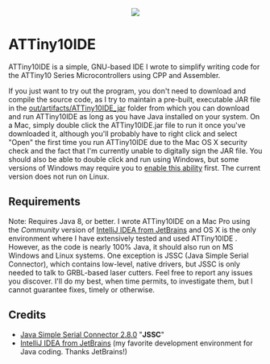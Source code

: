 <p align="center"><img src="https://github.com/wholder/ATTiny10IDE/blob/master/resources/images/ATTiny10IDE%20Screenshot.png"></p>

# ATTiny10IDE
ATTiny10IDE is a simple, GNU-based IDE I wrote to simplify writing code for the ATTiny10 Series Microcontrollers using CPP and Assembler.

If you just want to try out the program, you don't need to download and compile the source code, as I try to maintain a pre-built, executable JAR file in the [out/artifacts/ATTiny10IDE_jar](https://github.com/wholder/ATTiny10IDE/tree/master/out/artifacts/ATTiny10IDE_jar) folder from which you can download and run ATTiny10IDE as long as you have Java installed on your system.  On a Mac, simply double click the ATTiny10IDE.jar file to run it once you've downloaded it, although you'll probably have to right click and select "Open" the  first time you run ATTiny10IDE due to the Mac OS X security check and the fact that I'm currently unable to digitally sign the JAR file.  You should also be able to double click and run using Windows, but some versions of Windows may require you to [enable this ability](https://www.addictivetips.com/windows-tips/run-a-jar-file-on-windows/) first.  The current version does not run on Linux.
## Requirements
Note: Requires Java 8, or better.
I wrote ATTiny10IDE on a Mac Pro using the _Community_ version of [IntelliJ IDEA from JetBrains](https://www.jetbrains.com/idea/) and OS X is the only environment where I have extensively tested and used ATTiny10IDE .  However, as the code is nearly 100% Java, it should also run on MS Windows and Linux systems.  One exception is JSSC (Java Simple Serial Connector), which contains low-level, native drivers, but JSSC is only needed to talk to GRBL-based laser cutters.  Feel free to report any issues you discover.  I'll do my best, when time permits, to investigate them, but I cannot guarantee fixes, timely or otherwise.
## Credits
- [Java Simple Serial Connector 2.8.0](https://github.com/scream3r/java-simple-serial-connector) "**JSSC**" 
- [IntelliJ IDEA from JetBrains](https://www.jetbrains.com/idea/) (my favorite development environment for Java coding. Thanks JetBrains!)
